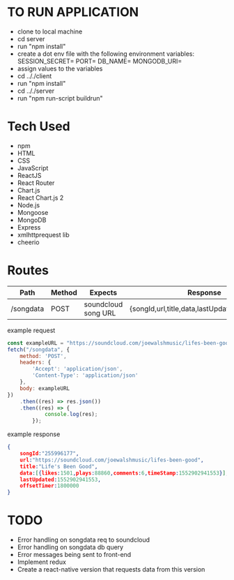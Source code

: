 # TO RUN APPLICATION 
- clone to local machine
- cd server
- run "npm install"
- create a dot env file with the following environment variables:
SESSION_SECRET=
PORT=
DB_NAME=
MONGODB_URI=
- assign values to the variables
- cd .././client
- run "npm install"
- cd .././server
- run "npm run-script buildrun"

# Tech Used
- npm
- HTML
- CSS
- JavaScript
- ReactJS
- React Router
- Chart.js
- React Chart.js 2
- Node.js
- Mongoose
- MongoDB
- Express
- xmlhttprequest lib
- cheerio

# Routes
| Path|Method|Expects|Response|
| --- | --- | --- | --- |
| /songdata | POST | soundcloud song URL | {songId,url,title,data,lastUpdated,offsetTimer} |
example request
```javascript
const exampleURL = "https://soundcloud.com/joewalshmusic/lifes-been-good";
fetch("/songdata", {
    method: 'POST',
    headers: {
        'Accept': 'application/json',
        'Content-Type': 'application/json'
    },
    body: exampleURL
})
    .then((res) => res.json())
    .then((res) => {
            console.log(res);
        });
```
example response
```JSON
{ 
    songId:"255996177",
    url:"https://soundcloud.com/joewalshmusic/lifes-been-good",
    title:"Life's Been Good",
    data:[{likes:1501,plays:88860,comments:6,timeStamp:1552902941553}], //<-will contain all the data collected on a song
    lastUpdated:1552902941553,
    offsetTimer:1800000
}
```
# TODO 
- Error handling on songdata req to soundcloud
- Error handling on songdata db query
- Error messages being sent to front-end
- Implement redux
- Create a react-native version that requests data from this version 

